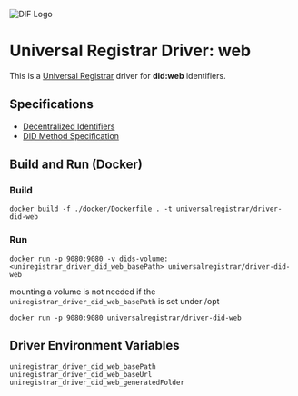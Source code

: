 ![DIF Logo](https://raw.githubusercontent.com/decentralized-identity/universal-registrar/master/docs/logo-dif.png)

# Universal Registrar Driver: web

This is a [Universal Registrar](https://github.com/decentralized-identity/universal-registrar/) driver for **did:web**
identifiers.

## Specifications

* [Decentralized Identifiers](https://w3c.github.io/did-core/)
* [DID Method Specification](https://w3c-ccg.github.io/did-method-web/)

## Build and Run (Docker)

### Build
```
docker build -f ./docker/Dockerfile . -t universalregistrar/driver-did-web
```

### Run
```
docker run -p 9080:9080 -v dids-volume:<uniregistrar_driver_did_web_basePath> universalregistrar/driver-did-web
```
mounting a volume is not needed if the `uniregistrar_driver_did_web_basePath` is set under /opt
```
docker run -p 9080:9080 universalregistrar/driver-did-web
```

## Driver Environment Variables

```
uniregistrar_driver_did_web_basePath
uniregistrar_driver_did_web_baseUrl
uniregistrar_driver_did_web_generatedFolder
```
